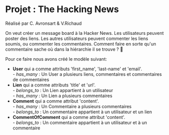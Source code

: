 <h1>Projet : The Hacking News</h1>

<p>Réalisé par C. Avronsart & V.Richaud
  
		
<p>On veut créer un message board à la Hacker News. Les utilisateurs peuvent poster des liens. Les autres utilisateurs peuvent commenter les liens soumis, ou commenter les commentaires. Comment faire en sorte qu'un commentaire sache où dans la hiérarchie il se trouve ? 🤔</p>


<p> Pour ce faire nous avons créé le modèle suivant: 
	<ul>
		<li> <strong>User</strong> qui a comme attributs 'first_name', 'last-name' et 'email'.<br/>
			- <em>has_many</em> : Un User a plusieurs liens, commentaires et commentaires de commentaires</li>
		<li> <strong>Lien</strong> qui a comme attributs 'title' et 'url'.<br/>
			- <em>belongs_to</em> : Un Lien appartient à un utilisateur<br/>
			- <em>has_many</em> : Un Lien a plusieurs commentaires</li>
		<li> <strong>Comment</strong> qui a comme attribut 'content'.<br/>
			- <em>has_many</em> : Un Commentaire a plusieurs commentaires<br/>
			- <em>belongs_to</em> : Un commentaire appartient à un utilisateur et un lien</li>
		<li> <strong>CommentOfComment</strong> qui a comme attribut 'content'.<br/>
			- <em>belongs_to</em> : Un commentaire appartient à un utilisateur et à un commentaire</li>
		</ul></p>


